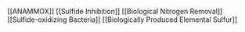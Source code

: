 [[ANAMMOX]]
[[Sulfide Inhibition]]
[[Biological Nitrogen Removal]]
[[Sulfide-oxidizing Bacteria]]
[[Biologically Produced Elemental Sulfur]]
